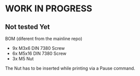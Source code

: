 # WORK IN PROGRESS
## Not tested Yet



BOM (diferent from the mainline repo)

* 9x M3x6 DIN 7380 Screw
* 6x M5x16 DIN 7380 Screw
* 3x M5 Nut


The Nut has to be inserted while printing via a Pause command.


